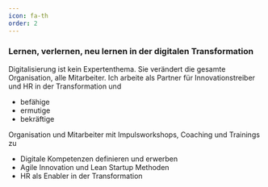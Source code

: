 ```yaml
---
icon: fa-th
order: 2
---
```


### Lernen, verlernen, neu lernen in der digitalen Transformation

Digitalisierung ist kein Expertenthema. Sie verändert die gesamte Organisation, alle Mitarbeiter.
Ich arbeite als Partner für Innovationstreiber und HR in der Transformation und

- befähige
- ermutige
- bekräftige

Organisation und Mitarbeiter mit Impulsworkshops, Coaching und Trainings zu

- Digitale Kompetenzen definieren und erwerben
- Agile Innovation und Lean Startup Methoden
- HR als Enabler in der Transformation
